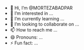 - 👋 Hi, I’m @MORTEZABADPAR
- 👀 I’m interested in ...
- 🌱 I’m currently learning ...
- 💞️ I’m looking to collaborate on ...
- 📫 How to reach me ...
- 😄 Pronouns: ...
- ⚡ Fun fact: ...

<!---
MORTEZABADPAR/MORTEZABADPAR is a ✨ special ✨ repository because its `README.md` (this file) appears on your GitHub profile.
You can click the Preview link to take a look at your changes.
--->
